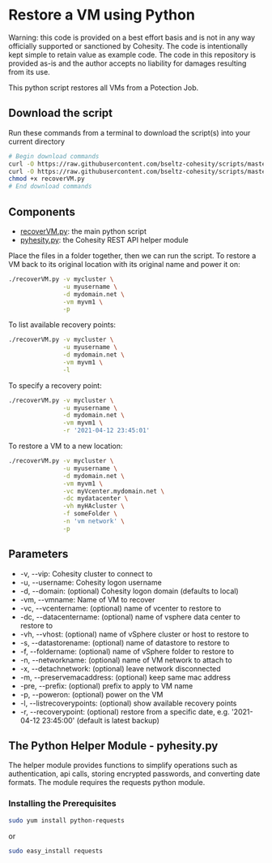 # Restore a VM using Python

Warning: this code is provided on a best effort basis and is not in any way officially supported or sanctioned by Cohesity. The code is intentionally kept simple to retain value as example code. The code in this repository is provided as-is and the author accepts no liability for damages resulting from its use.

This python script restores all VMs from a Potection Job.

## Download the script

Run these commands from a terminal to download the script(s) into your current directory

```bash
# Begin download commands
curl -O https://raw.githubusercontent.com/bseltz-cohesity/scripts/master/python/recoverVM/recoverVM.py
curl -O https://raw.githubusercontent.com/bseltz-cohesity/scripts/master/python/pyhesity.py
chmod +x recoverVM.py
# End download commands
```

## Components

* [recoverVM.py](https://raw.githubusercontent.com/bseltz-cohesity/scripts/master/python/recoverVM/recoverVM.py): the main python script
* [pyhesity.py](https://raw.githubusercontent.com/bseltz-cohesity/scripts/master/python/pyhesity/pyhesity.py): the Cohesity REST API helper module

Place the files in a folder together, then we can run the script. To restore a VM back to its original location with its original name and power it on:

```bash
./recoverVM.py -v mycluster \
               -u myusername \
               -d mydomain.net \
               -vm myvm1 \
               -p
```

To list available recovery points:

```bash
./recoverVM.py -v mycluster \
               -u myusername \
               -d mydomain.net \
               -vm myvm1 \
               -l
```

To specify a recovery point:

```bash
./recoverVM.py -v mycluster \
               -u myusername \
               -d mydomain.net \
               -vm myvm1 \
               -r '2021-04-12 23:45:01'
```

To restore a VM to a new location:

```bash
./recoverVM.py -v mycluster \
               -u myusername \
               -d mydomain.net \
               -vm myvm1 \
               -vc myVcenter.mydomain.net \
               -dc mydatacenter \
               -vh myHAcluster \
               -f someFolder \
               -n 'vm network' \
               -p
```

## Parameters

* -v, --vip: Cohesity cluster to connect to
* -u, --username: Cohesity logon username
* -d, --domain: (optional) Cohesity logon domain (defaults to local)
* -vm, --vmname: Name of VM to recover
* -vc, --vcentername: (optional) name of vcenter to restore to
* -dc, --datacentername: (optional) name of vsphere data center to restore to
* -vh, --vhost: (optional) name of vSphere cluster or host to restore to
* -s, --datastorename: (optional) name of datastore to restore to
* -f, --foldername: (optional) name of vSphere folder to restore to
* -n, --networkname: (optional) name of VM network to attach to
* -x, --detachnetwork: (optional) leave network disconnected
* -m, --preservemacaddress: (optional) keep same mac address
* -pre, --prefix: (optional) prefix to apply to VM name
* -p, --poweron: (optional) power on the VM
* -l, --listrecoverypoints: (optional) show available recovery points
* -r, --recoverypoint: (optional) restore from a specific date, e.g. '2021-04-12 23:45:00' (default is latest backup)

## The Python Helper Module - pyhesity.py

The helper module provides functions to simplify operations such as authentication, api calls, storing encrypted passwords, and converting date formats. The module requires the requests python module.

### Installing the Prerequisites

```bash
sudo yum install python-requests
```

or

```bash
sudo easy_install requests
```
